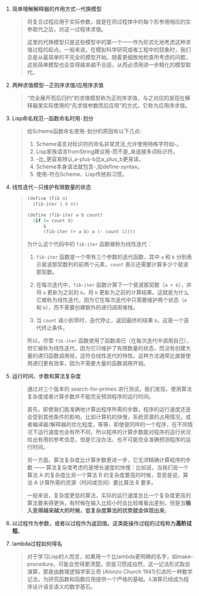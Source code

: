 1. 简单理解解释器的作用方式--代换模型
   
   > 将复合过程应用于实际参数，就是在将过程体中的每个形参用相应的实参取代之后，对这一过程体求值。
   > 
   > 这里的代换模型只是这些模型中的第一个一一作为形式化地考虑这种求值过程的起点。一般来说，在模拟科学研究或者工程中的现象时，我们总是从最简单的不完全的模型开始。随着更细致地检查所考虑的问题，这些简单模型也会变得越来越不合适，从而必须用进一步精化的模型取代。

2. 两种求值模型--正则序求值/应用序求值
   
   > “完全展开而后归约”的求值模型称为正则序求值，与之对应的是现在解释器里实际使用的“先求值参数而后应用”的方式，它称为应用序求值。

3. Lisp命名规范--函数命名时用`-`划分
   
   > 给Scheme函数命名使用-划分的原因有以下几点:
   > 
   > 1. Scheme语言对标识符的命名非常灵活,允许使用特殊字符如-。
   > 2. Lisp家族语言fromString建议用-而不是_来连接多词标识符。
   > 3. -比_更容易辨认,a-plus-b比a_plus_b更易读。
   > 4. Scheme本身语法就包含-,如define-syntax。
   > 5. 使用-符合Scheme、Lisp传统和习惯。

4. 线性迭代--只维护有限数量的状态
   
   > ```scheme
   > (define (fib n)
   >   (fib-iter 1 0 n))
   > 
   > (define (fib-iter a b count)
   >   (if (= count 0)
   >       b
   >       (fib-iter (+ a b) a (- count 1))))
   > ```
   > 
   > 为什么这个代码中的 `fib-iter` 函数被称为线性迭代：
   > 
   > 1. `fib-iter` 函数是一个带有三个参数的迭代函数，其中 `a` 和 `b` 分别表示斐波那契数列的前两个元素，`count` 表示还需要计算多少个斐波那契数。
   > 
   > 2. 在每次迭代中，`fib-iter` 函数计算下一个斐波那契数（`a + b`），并将 `a` 更新为之前的 `b`，将 `b` 更新为之前的计算结果。这就是为什么它被称为线性迭代，因为它在每次迭代中只需要维护两个状态（`a` 和 `b`），而不需要创建额外的递归调用堆栈。
   > 
   > 3. 当 `count` 减小到零时，迭代停止，返回最终的结果 `b`。这是一个迭代终止条件。
   > 
   > 所以，尽管 `fib-iter` 函数使用了函数递归（在每次迭代中调用自己），但它被称为线性迭代，因为它只维护了有限数量的状态，而没有创建大量的递归函数调用帧，这符合线性迭代的特性。这种方法通常比直接使用递归更有效率，因为不需要大量的函数调用开销。

5. 运行时间、步数和算法复杂度
   
   > 通过对三个版本的 search-for-primes 进行测试，我们发现，使用算法复杂度或者计算步数并不能完全预测程序的运行时间。
   > 
   > 首先，即使我们能准确地计算出程序所需的步数，程序的运行速度还是会受到其他条件的影响，比如计算机的快慢，系统资源的占用情况，或者编译器/解释器的优化程度，等等，即使是同样的一个程序，在不同情况下运行速度也会有所不同，所以程序的计算步数能对程序的运行状况给出有用的参考信息，但是它没办法、也不可能完全准确预测程序的运行时间。
   > 
   > 另一方面，算法复杂度比计算步数更进一步，它无须精确计算程序的步数 —— 算法复杂度考虑的是增长速度的快慢：比如说，当我们说一个算法 A 的复杂度比另一个算法 B 的复杂度要高的时候，意思是说，算法 A 计算所需的资源（时间或空间）要比算法 B 要多。
   > 
   > 一般来说，复杂度更低的算法，实际的运行速度总比一个复杂度更高的算法要来得更快，有时候在输入比较小时会比较难看出差别，但是当**输入变得越来越大的时候，低复杂度算法的优势就会体现出来**。

6. 以过程作为参数，或者以过程作为返回值。这类能操作过程的过程称为**高阶过程**。

7. lambda过程如何得名
   
   > 对于学习Lisp的人而言，如果用一个比lambda更明确的名字，如make-procedure，可能会觉得更清楚。但是习惯成自然，这一记法形式取自演算，那是由数理逻辑学家丘奇 (Alonzo Church 1941)引进的一种数学记法，为研究函数和函数应用提供一个严格的基础。$\lambda$演算已经成为程序设计语言语义的数学基石。
